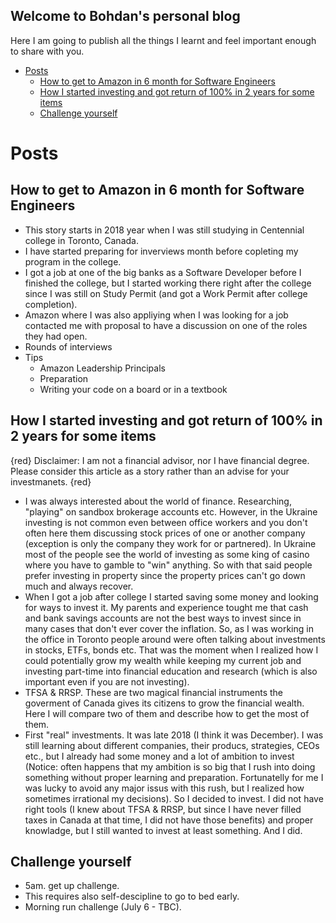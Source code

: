 ## Welcome to Bohdan's personal blog

Here I am going to publish all the things I learnt and feel important enough to share with you.

- [Posts](#posts)
  - [How to get to Amazon in 6 month for Software Engineers](#how-to-get-to-amazon-in-6-month-for-software-engineers)
  - [How I started investing and got return of 100% in 2 years for some items](#how-i-started-investing-and-got-return-of-100-in-2-years-for-some-items)
  - [Challenge yourself](#challenge-yourself)

# Posts

## How to get to Amazon in 6 month for Software Engineers

- This story starts in 2018 year when I was still studying in Centennial college in Toronto, Canada.
- I have started preparing for inverviews month before copleting my program in the college.
- I got a job at one of the big banks as a Software Developer before I finished the college, but I started working there right after the college since I was still on Study Permit (and got a Work Permit after college completion).
- Amazon where I was also appliying when I was looking for a job contacted me with proposal to have a discussion on one of the roles they had open.
- Rounds of interviews
- Tips
  - Amazon Leadership Principals
  - Preparation
  - Writing your code on a board or in a textbook

## How I started investing and got return of 100% in 2 years for some items
{red}
Disclaimer: I am not a financial advisor, nor I have financial degree. Please consider this article as a story rather than an advise for your investmanets.
{red}

- I was always interested about the world of finance. Researching, "playing" on sandbox brokerage accounts etc. However, in the Ukraine investing is not common even between office workers and you don't often here them discussing stock prices of one or another company (exception is only the company they work for or partnered). In Ukraine most of the people see the world of investing as some king of casino where you have to gamble to "win" anything. So with that said people prefer investing in property since the property prices can't go down much and always recover.
- When I got a job after college I started saving some money and looking for ways to invest it. My parents and experience tought me that cash and bank savings accounts are not the best ways to invest since in many cases that don't ever cover the inflation. So, as I was working in the office in Toronto people around were often talking about investments in stocks, ETFs, bonds etc. That was the moment when I realized how I could potentially grow my wealth while keeping my current job and investing part-time into financial education and research (which is also important even if you are not investing).
- TFSA & RRSP. These are two magical financial instruments the goverment of Canada gives its citizens to grow the financial wealth. Here I will compare two of them and describe how to get the most of them.
- First "real" investments. It was late 2018 (I think it was December). I was still learning about different companies, their producs, strategies, CEOs etc., but I already had some money and a lot of ambition to invest (Notice: often happens that my ambition is so big that I rush into doing something without proper learning and preparation. Fortunatelly for me I was lucky to avoid any major issus with this rush, but I realized how sometimes irrational my decisions). So I decided to invest. I did not have right tools (I knew about TFSA & RRSP, but since I have never filled taxes in Canada at that time, I did not have those benefits) and proper knowladge, but I still wanted to invest at least something. And I did.

## Challenge yourself
- 5am. get up challenge.
 - This requires also self-descipline to go to bed early.
- Morning run challenge (July 6 - TBC).
